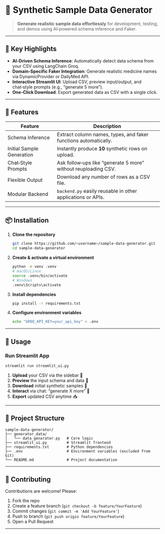 # 🦢 Synthetic Sample Data Generator

> **Generate realistic sample data effortlessly** for development, testing, and demos using AI‑powered schema inference and Faker.

---

## 🌟 Key Highlights

* **AI‑Driven Schema Inference**: Automatically detect data schema from your CSV using LangChain Groq.
* **Domain‑Specific Faker Integration**: Generate realistic medicine names via DynamicProvider or DailyMed API.
* **Interactive Streamlit UI**: Upload CSV, preview input/output, and chat‑style prompts (e.g., “generate 5 more”).
* **One‑Click Download**: Export generated data as CSV with a single click.

---

## 🚀 Features

| Feature                   | Description                                                     |
| ------------------------- | --------------------------------------------------------------- |
| Schema Inference          | Extract column names, types, and faker functions automatically. |
| Initial Sample Generation | Instantly produce **10** synthetic rows on upload.              |
| Chat‑Style Prompts        | Ask follow‑ups like “generate 5 more” without reuploading CSV.  |
| Flexible Output           | Download any number of rows as a CSV file.                      |
| Modular Backend           | `backend.py` easily reusable in other applications or APIs.     |

---

## 📦 Installation

1. **Clone the repository**

   ```bash
   git clone https://github.com/<username>/sample-data-generator.git
   cd sample-data-generator
   ```

2. **Create & activate a virtual environment**

   ```bash
   python -m venv .venv
   # macOS/Linux
   source .venv/bin/activate
   # Windows
   .venv\Scripts\activate
   ```

3. **Install dependencies**

   ```bash
   pip install -r requirements.txt
   ```

4. **Configure environment variables**

   ```bash
   echo "GROQ_API_KEY=your_api_key" > .env
   ```

---

## 🎯 Usage

### Run Streamlit App

```bash
streamlit run streamlit_ui.py
```

1. **Upload** your CSV via the sidebar 📁
2. **Preview** the input schema and data 📝
3. **Download** initial synthetic samples 🚀
4. **Interact** via chat: “generate X more” 💬
5. **Export** updated CSV anytime 📥

---

## 🧩 Project Structure

```
sample-data-generator/
├── generator_data/
│   └── data_genarater.py   # Core logic
├── streamlit_ui.py         # Streamlit frontend
├── requirements.txt        # Python dependencies
├── .env                    # Environment variables (excluded from Git)
└── README.md               # Project documentation
```

---

## 🤝 Contributing

Contributions are welcome! Please:

1. Fork the repo
2. Create a feature branch (`git checkout -b feature/YourFeature`)
3. Commit changes (`git commit -m 'Add YourFeature'`)
4. Push to branch (`git push origin feature/YourFeature`)
5. Open a Pull Request

---
